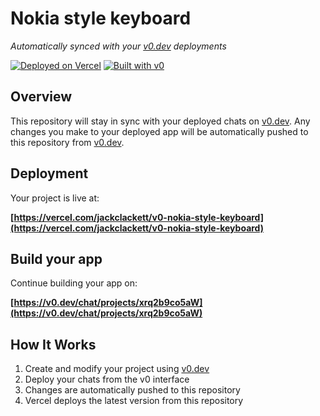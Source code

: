 # Nokia style keyboard

*Automatically synced with your [v0.dev](https://v0.dev) deployments*

[![Deployed on Vercel](https://img.shields.io/badge/Deployed%20on-Vercel-black?style=for-the-badge&logo=vercel)](https://vercel.com/jackclackett/v0-nokia-style-keyboard)
[![Built with v0](https://img.shields.io/badge/Built%20with-v0.dev-black?style=for-the-badge)](https://v0.dev/chat/projects/xrq2b9co5aW)

## Overview

This repository will stay in sync with your deployed chats on [v0.dev](https://v0.dev).
Any changes you make to your deployed app will be automatically pushed to this repository from [v0.dev](https://v0.dev).

## Deployment

Your project is live at:

**[https://vercel.com/jackclackett/v0-nokia-style-keyboard](https://vercel.com/jackclackett/v0-nokia-style-keyboard)**

## Build your app

Continue building your app on:

**[https://v0.dev/chat/projects/xrq2b9co5aW](https://v0.dev/chat/projects/xrq2b9co5aW)**

## How It Works

1. Create and modify your project using [v0.dev](https://v0.dev)
2. Deploy your chats from the v0 interface
3. Changes are automatically pushed to this repository
4. Vercel deploys the latest version from this repository